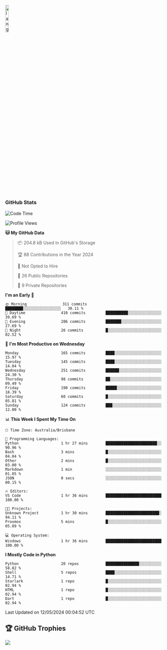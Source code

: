 <p align="left"><img width=15%" src="https://github.com/alansmathew/alansmathew/raw/master/lang.gif" alt="lang image here" /></p>

# <h3 align="left">GitHub Stats</h3>

<!--START_SECTION:waka-->
![Code Time](http://img.shields.io/badge/Code%20Time-377%20hrs%2056%20mins-blue)

![Profile Views](http://img.shields.io/badge/Profile%20Views-0-blue)

**🐱 My GitHub Data** 

> 📦 204.8 kB Used in GitHub's Storage 
 > 
> 🏆 88 Contributions in the Year 2024
 > 
> 🚫 Not Opted to Hire
 > 
> 📜 26 Public Repositories 
 > 
> 🔑 9 Private Repositories 
 > 
**I'm an Early 🐤** 

```text
🌞 Morning                311 commits         ████████░░░░░░░░░░░░░░░░░   30.11 % 
🌆 Daytime                410 commits         ██████████░░░░░░░░░░░░░░░   39.69 % 
🌃 Evening                286 commits         ███████░░░░░░░░░░░░░░░░░░   27.69 % 
🌙 Night                  26 commits          █░░░░░░░░░░░░░░░░░░░░░░░░   02.52 % 
```
📅 **I'm Most Productive on Wednesday** 

```text
Monday                   165 commits         ████░░░░░░░░░░░░░░░░░░░░░   15.97 % 
Tuesday                  145 commits         ████░░░░░░░░░░░░░░░░░░░░░   14.04 % 
Wednesday                251 commits         ██████░░░░░░░░░░░░░░░░░░░   24.30 % 
Thursday                 98 commits          ██░░░░░░░░░░░░░░░░░░░░░░░   09.49 % 
Friday                   190 commits         █████░░░░░░░░░░░░░░░░░░░░   18.39 % 
Saturday                 60 commits          █░░░░░░░░░░░░░░░░░░░░░░░░   05.81 % 
Sunday                   124 commits         ███░░░░░░░░░░░░░░░░░░░░░░   12.00 % 
```


📊 **This Week I Spent My Time On** 

```text
🕑︎ Time Zone: Australia/Brisbane

💬 Programming Languages: 
Python                   1 hr 27 mins        ███████████████████████░░   90.96 % 
Bash                     3 mins              █░░░░░░░░░░░░░░░░░░░░░░░░   04.04 % 
Other                    2 mins              █░░░░░░░░░░░░░░░░░░░░░░░░   03.00 % 
Markdown                 1 min               ░░░░░░░░░░░░░░░░░░░░░░░░░   01.85 % 
JSON                     0 secs              ░░░░░░░░░░░░░░░░░░░░░░░░░   00.15 % 

🔥 Editors: 
VS Code                  1 hr 36 mins        █████████████████████████   100.00 % 

🐱‍💻 Projects: 
Unknown Project          1 hr 30 mins        ████████████████████████░   94.11 % 
Proxmox                  5 mins              █░░░░░░░░░░░░░░░░░░░░░░░░   05.89 % 

💻 Operating System: 
Windows                  1 hr 36 mins        █████████████████████████   100.00 % 
```

**I Mostly Code in Python** 

```text
Python                   20 repos            ███████████████░░░░░░░░░░   58.82 % 
Shell                    5 repos             ████░░░░░░░░░░░░░░░░░░░░░   14.71 % 
Starlark                 1 repo              █░░░░░░░░░░░░░░░░░░░░░░░░   02.94 % 
HTML                     1 repo              █░░░░░░░░░░░░░░░░░░░░░░░░   02.94 % 
Dart                     1 repo              █░░░░░░░░░░░░░░░░░░░░░░░░   02.94 % 
```




 Last Updated on 12/05/2024 00:04:52 UTC
<!--END_SECTION:waka-->

## 🏆 GitHub Trophies

![](https://github-profile-trophy.vercel.app/?username=samh06&theme=discord&no-frame=true&no-bg=false&margin-w=4)
